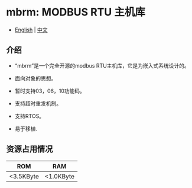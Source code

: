 # mbrm: MODBUS RTU 主机库

- [English](./README.md) | [中文](./README_zh.md)

## 介绍

- “mbrm”是一个完全开源的modbus RTU主机库，它是为嵌入式系统设计的。

- 面向对象的思想。

- 暂时支持03，06，10功能码。

- 支持超时重发机制。

- 支持RTOS。

- 易于移植.

## 资源占用情况

|ROM|RAM|
|-|-|
|<3.5KByte|<1.0KByte|
